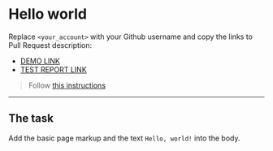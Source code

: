 # Hello world
Replace `<your_account>` with your Github username and copy the links to Pull Request description:
- [DEMO LINK](https://KHTRE.github.io/layout_hello-world/)
- [TEST REPORT LINK](https://KHTRE.github.io/layout_hello-world/report/html_report/)

> Follow [this instructions](https://github.com/mate-academy/layout_task-guideline#how-to-solve-the-layout-tasks-on-github)
___

## The task
Add the basic page markup and the text `Hello, world!` into the body.
